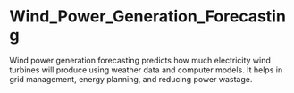 # Wind_Power_Generation_Forecasting
Wind power generation forecasting predicts how much electricity wind turbines will produce using weather data and computer models. It helps in grid management, energy planning, and reducing power wastage.
